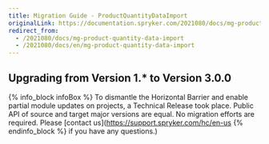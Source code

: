```yaml
---
title: Migration Guide - ProductQuantityDataImport
originalLink: https://documentation.spryker.com/2021080/docs/mg-product-quantity-data-import
redirect_from:
  - /2021080/docs/mg-product-quantity-data-import
  - /2021080/docs/en/mg-product-quantity-data-import
---
```


## Upgrading from Version 1.* to Version 3.0.0

{% info_block infoBox %}
To dismantle the Horizontal Barrier and enable partial module updates on projects, a Technical Release took place. Public API of source and target major versions are equal. No migration efforts are required. Please [contact us](https://support.spryker.com/hc/en-us
{% endinfo_block %} if you have any questions.)
